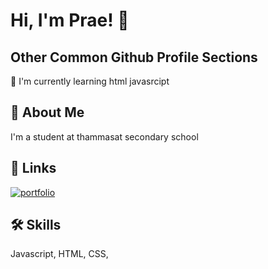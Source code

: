 
# Hi, I'm Prae! 👋

## Other Common Github Profile Sections

🧠 I'm currently learning html javasrcipt 

## 🚀 About Me

I'm a student at thammasat secondary school

## 🔗 Links
[![portfolio](https://github.com/kateawwee)](https://github.com/kateawwee)

## 🛠 Skills
Javascript, HTML, CSS, 

